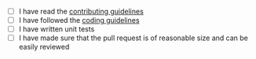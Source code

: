 <!--
  Thank you for contributing to the lstn CLI.
  To reference an open issue, please write this in your description: `Fixes #ISSUE_NUMBER`

  Also, please include:
  - a summary of the change and what type of change it is (new feature, bug fix, refactoring, docs)
  - motivation and context
-->

- [ ] I have read the [contributing guidelines](https://github.com/listendev/lstn/blob/main/.github/CONTRIBUTING.md)
- [ ] I have followed the [coding guidelines](https://github.com/listendev/lstn/blob/main/docs/coding-guidelines.md)
- [ ] I have written unit tests
- [ ] I have made sure that the pull request is of reasonable size and can be easily reviewed
